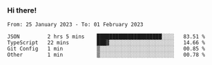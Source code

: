 ### Hi there!

<!--START_SECTION:waka-->

```text
From: 25 January 2023 - To: 01 February 2023

JSON         2 hrs 5 mins    █████████████████████░░░░   83.51 %
TypeScript   22 mins         ███▓░░░░░░░░░░░░░░░░░░░░░   14.66 %
Git Config   1 min           ▒░░░░░░░░░░░░░░░░░░░░░░░░   00.85 %
Other        1 min           ▒░░░░░░░░░░░░░░░░░░░░░░░░   00.78 %
```

<!--END_SECTION:waka-->
